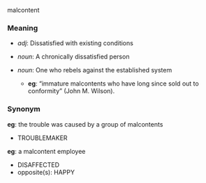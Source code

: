 malcontent
### Meaning
+ _adj_: Dissatisfied with existing conditions

+ _noun_: A chronically dissatisfied person
+ _noun_: One who rebels against the established system
    + __eg__: “immature malcontents who have long since sold out to conformity” (John M. Wilson).

### Synonym

__eg__: the trouble was caused by a group of malcontents

+ TROUBLEMAKER

__eg__: a malcontent employee

+ DISAFFECTED
+ opposite(s): HAPPY



